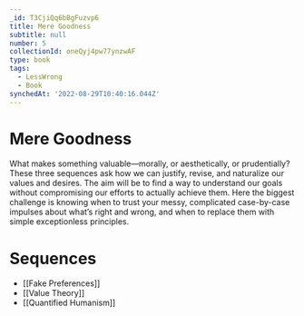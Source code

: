 ```yaml
---
_id: T3CjiQq6bBgFuzvp6
title: Mere Goodness
subtitle: null
number: 5
collectionId: oneQyj4pw77ynzwAF
type: book
tags:
  - LessWrong
  - Book
synchedAt: '2022-08-29T10:40:16.044Z'
---
```

# Mere Goodness

What makes something valuable—morally, or aesthetically, or prudentially? These three sequences ask how we can justify, revise, and naturalize our values and desires. The aim will be to find a way to understand our goals without compromising our efforts to actually achieve them. Here the biggest challenge is knowing when to trust your messy, complicated case-by-case impulses about what’s right and wrong, and when to replace them with simple exceptionless principles.

# Sequences

- [[Fake Preferences]]
- [[Value Theory]]
- [[Quantified Humanism]]